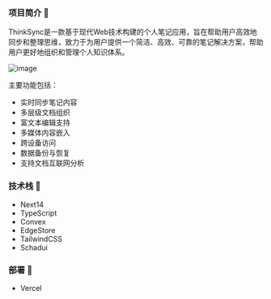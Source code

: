 ### 项目简介 🌿

ThinkSync是一款基于现代Web技术构建的个人笔记应用，旨在帮助用户高效地同步和整理思维，致力于为用户提供一个简洁、高效、可靠的笔记解决方案，帮助用户更好地组织和管理个人知识体系。

![image](https://github.com/user-attachments/assets/ad5cb6aa-807d-4e56-b491-3426ed5e6411)

主要功能包括：

- 实时同步笔记内容
- 多层级文档组织
- 富文本编辑支持
- 多媒体内容嵌入
- 跨设备访问
- 数据备份与恢复
- 支持文档互联网分析

### 技术栈 🌿

+ Next14
+ TypeScript
+ Convex
+ EdgeStore
+ TailwindCSS
+ Schadui

### 部署 🌿

+ Vercel
